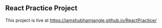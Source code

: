 ## React Practice Project
This project is live at https://iamshubhamjangle.github.io/ReactPractice/
